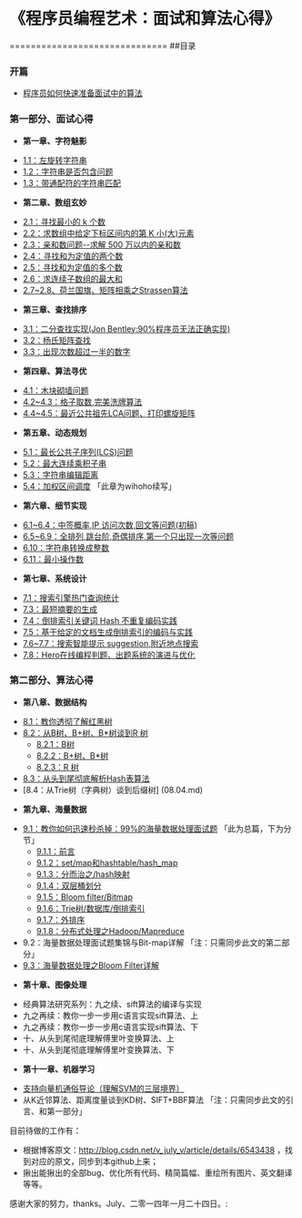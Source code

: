 # 《程序员编程艺术：面试和算法心得》

==============================
##目录

### 开篇
* [程序员如何快速准备面试中的算法](00.01.md)


### 第一部分、面试心得
* **第一章、字符魅影**
 - [1.1：左旋转字符串](01.01.md)
 - [1.2：字符串是否包含问题](01.02.md)
 - [1.3：带通配符的字符串匹配](01.03.md)
* **第二章、数组玄妙**
 - [2.1：寻找最小的 k 个数](02.01.md) 
 - [2.2：求数组中给定下标区间内的第 K 小(大)元素](02.02.md)
 - [2.3：亲和数问题--求解 500 万以内的亲和数](02.03.md)
 - [2.4：寻找和为定值的两个数](02.04.md)
 - [2.5：寻找和为定值的多个数](02.05.md)
 - [2.6：求连续子数组的最大和](02.06.md)
 - [2.7~2.8、荷兰国旗、矩阵相乘之Strassen算法](02.07~02.08.md)
* **第三章、查找排序**
 - [3.1：二分查找实现(Jon Bentley:90%程序员无法正确实现)](03.01.md)
 - [3.2：杨氏矩阵查找](03.02.md)
 - [3.3：出现次数超过一半的数字](03.03.md)
* **第四章、算法寻优**
 - [4.1：木块砌墙问题](04.01.md)
 - [4.2~4.3：格子取数,完美洗牌算法](04.02~04.03.md)
 - [4.4~4.5：最近公共祖先LCA问题、打印螺旋矩阵](04.04~04.05.md) 
* **第五章、动态规划**
 - [5.1：最长公共子序列(LCS)问题](05.01.md)
 - [5.2：最大连续乘积子串](05.02.md)
 - [5.3：字符串编辑距离](05.03.md)
 - [5.4：加权区间调度](05.04.md)  「此章为wihoho续写」
* **第六章、细节实现**
 - [6.1~6.4：中签概率,IP 访问次数,回文等问题(初稿)](06.01~06.04.md)
 - [6.5~6.9：全排列,跳台阶,奇偶排序,第一个只出现一次等问题](06.05~06.09.md)
 - [6.10：字符串转换成整数](06.10.md)
 - [6.11：最小操作数](06.11.md)
* **第七章、系统设计**
 - [7.1：搜索引擎热门查询统计](07.01.md)
 - [7.3：最短摘要的生成](07.02.md)
 - [7.4：倒排索引关键词 Hash 不重复编码实践](07.03.md)
 - [7.5：基于给定的文档生成倒排索引的编码与实践](07.04.md)
 - [7.6~7.7：搜索智能提示 suggestion,附近地点搜索](07.05~07.06.md)
 - [7.8：Hero在线编程判题、出题系统的演进与优化](07.07.md)

### 第二部分、算法心得
* **第八章、数据结构**
 - [8.1：教你透彻了解红黑树](08.01.md)
 - [8.2：从B树、B+树、B*树谈到R 树](08.02.md) 
    - [8.2.1：B树](08.02.01.md)
    - [8.2.2：B+树、B*树](08.02.02.md)
    - [8.2.3：R 树](08.02.03.md)
 - [8.3：从头到尾彻底解析Hash表算法](08.03.md)
 - [8.4：从Trie树（字典树）谈到后缀树] (08.04.md)
* **第九章、海量数据**
 - [9.1：教你如何迅速秒杀掉：99%的海量数据处理面试题](09.01.md) 「此为总篇，下为分节」
    - [9.1.1：前言](09.01.01.md)
    - [9.1.2：set/map和hashtable/hash_map](09.01.02.md)
    - [9.1.3：分而治之/hash映射](09.01.03.md)
    - [9.1.4：双层桶划分](09.01.04.md)
    - [9.1.5：Bloom filter/Bitmap](09.01.05.md)
    - [9.1.6：Trie树/数据库/倒排索引](09.01.06.md)
    - [9.1.7：外排序](09.01.07.md)
    - [9.1.8：分布式处理之Hadoop/Mapreduce](09.01.08.md)
 - 9.2：海量数据处理面试题集锦与Bit-map详解  「注：只需同步此文的第二部分」
 - [9.3：海量数据处理之Bloom Filter详解](09.03.md)
* **第十章、图像处理**
 - 经典算法研究系列：九之续、sift算法的编译与实现
 - 九之再续：教你一步一步用c语言实现sift算法、上
 - 九之再续：教你一步一步用c语言实现sift算法、下
 - 十、从头到尾彻底理解傅里叶变换算法、上
 - 十、从头到尾彻底理解傅里叶变换算法、下
* **第十一章、机器学习**
 - [支持向量机通俗导论（理解SVM的三层境界）](11.01.svm.md)
 - 从K近邻算法、距离度量谈到KD树、SIFT+BBF算法 「注：只需同步此文的引言、和第一部分」


目前待做的工作有：
 - 根据博客原文：http://blog.csdn.net/v_july_v/article/details/6543438 ，找到对应的原文，同步到本github上来；
 - 揪出能揪出的全部bug、优化所有代码、精简篇幅、重绘所有图片、英文翻译等等。

感谢大家的努力，thanks。July、二零一四年一月二十四日。:
